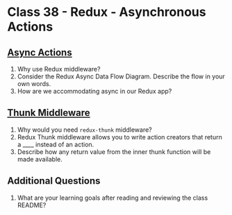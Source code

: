 # Class 38 - Redux - Asynchronous Actions

## [Async Actions](https://redux.js.org/advanced/asyncactions)

1. Why use Redux middleware?
2. Consider the Redux Async Data Flow Diagram. Describe the flow in your own words.
3. How are we accommodating async in our Redux app?

## [Thunk Middleware](https://github.com/reduxjs/redux-thunk)

1. Why would you need `redux-thunk` middleware?
2. Redux Thunk middleware allows you to write action creators that return a ____ instead of an action.
3. Describe how any return value from the inner thunk function will be made available.

## Additional Questions

1. What are your learning goals after reading and reviewing the class README?
